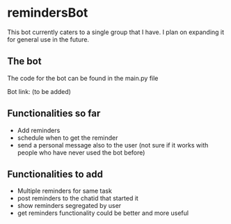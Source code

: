 # remindersBot

This bot currently caters to a single group that I have. I plan on expanding it for general use in the future.

## The bot

The code for the bot can be found in the main.py file

Bot link: (to be added)

## Functionalities so far 
- Add reminders
- schedule when to get the reminder
- send a personal message also to the user (not sure if it works with people who have never used the bot before)

## Functionalities to add
- Multiple reminders for same task
- post reminders to the chatid that started it
- show reminders segregated by user
- get reminders functionality could be better and more useful
